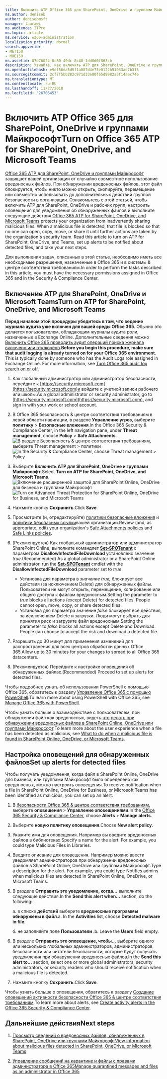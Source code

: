 ```yaml
---
title: Включить ATP Office 365 для SharePoint, OneDrive и группами Майкрософт
ms.author: deniseb
author: denisebmsft
manager: laurawi
ms.audience: ITPro
ms.topic: article
ms.service: o365-administration
localization_priority: Normal
search.appverid:
- MET150
- MOE150
ms.assetid: 07e76024-0c80-40dc-8c48-1dd0d0f863cb
description: Узнайте, как включить ATP для SharePoint, OneDrive и групп, включая способ настройки оповещения об обнаруженных файлах.
ms.openlocfilehash: e9df56da5d5f1a087d4e75e0122b51933ae7b315
ms.sourcegitcommit: 2cf7f5bb282c971d33e00f65d9982a3f14aec74e
ms.translationtype: MT
ms.contentlocale: ru-RU
ms.lasthandoff: 11/27/2018
ms.locfileid: "26706453"
---
```

# <a name="turn-on-office-365-atp-for-sharepoint-onedrive-and-microsoft-teams"></a><span data-ttu-id="ed2cb-103">Включить ATP Office 365 для SharePoint, OneDrive и группами Майкрософт</span><span class="sxs-lookup"><span data-stu-id="ed2cb-103">Turn on Office 365 ATP for SharePoint, OneDrive, and Microsoft Teams</span></span>

<span data-ttu-id="ed2cb-p101">[Office 365 ATP для SharePoint, OneDrive и группами Майкрософт](atp-for-spo-odb-and-teams.md) защищает вашей организации от случайно совместное использование вредоносных файлов. При обнаружении вредоносных файлов, этот файл блокируется, чтобы никто можно открыть, скопируйте, перемещение или совместно использовать до дополнительных действий группой безопасности в организации. Ознакомьтесь с этой статьей, чтобы включить ATP для SharePoint, OneDrive и рабочих групп, настроить оповещения для уведомления об обнаруженных файлов и выполните следующие действия.</span><span class="sxs-lookup"><span data-stu-id="ed2cb-p101">[Office 365 ATP for SharePoint, OneDrive, and Microsoft Teams](atp-for-spo-odb-and-teams.md) protects your organization from inadvertently sharing malicious files. When a malicious file is detected, that file is blocked so that no one can open, copy, move, or share it until further actions are taken by the organization's security team. Read this article to turn on ATP for SharePoint, OneDrive, and Teams, set up alerts to be notified about detected files, and take your next steps.</span></span> 
  
<span data-ttu-id="ed2cb-107">Для выполнения задач, описанных в этой статье, необходимо иметь все необходимые разрешения, назначенные в Office 365 и в системы &amp; центре соответствия требованиям.</span><span class="sxs-lookup"><span data-stu-id="ed2cb-107">In order to perform the tasks described in this article, you must have the necessary permissions assigned in Office 365 and in the Security &amp; Compliance Center.</span></span>
  
## <a name="turn-on-atp-for-sharepoint-onedrive-and-microsoft-teams"></a><span data-ttu-id="ed2cb-108">Включение ATP для SharePoint, OneDrive и Microsoft Teams</span><span class="sxs-lookup"><span data-stu-id="ed2cb-108">Turn on ATP for SharePoint, OneDrive, and Microsoft Teams</span></span>

 <span data-ttu-id="ed2cb-p102">**Перед началом этой процедуры убедитесь в том, что ведение журнала аудита уже включен для вашей среды Office 365**. Обычно это делается пользователем, обладающим журналы аудита роли, назначенные в Exchange Online. Дополнительные сведения можно [Включить Office 365 проводить аудит операций поиска журнала включено или отключено](turn-audit-log-search-on-or-off.md).</span><span class="sxs-lookup"><span data-stu-id="ed2cb-p102">**Before you begin this procedure, make sure that audit logging is already turned on for your Office 365 environment**. This is typically done by someone who has the Audit Logs role assigned in Exchange Online. For more information, see [Turn Office 365 audit log search on or off](turn-audit-log-search-on-or-off.md).</span></span>
  
1. <span data-ttu-id="ed2cb-112">Как глобальный администратор или администратор безопасности, перейдите к [https://security.microsoft.com](https://security.microsoft.com)и войдите с учетной записи рабочего или школы.</span><span class="sxs-lookup"><span data-stu-id="ed2cb-112">As a global administrator or security administrator, go to [https://security.microsoft.com](https://security.microsoft.com), and sign in with your work or school account.</span></span>
    
2. <span data-ttu-id="ed2cb-113">В Office 365 безопасность &amp; центре соответствия требованиям в левой области навигации, в разделе **Управление угроз**, выберите **политику** \> **Безопасные вложения**.</span><span class="sxs-lookup"><span data-stu-id="ed2cb-113">In the Office 365 Security &amp; Compliance Center, in the left navigation pane, under **Threat management**, choose **Policy** \> **Safe Attachments**.</span></span> <br/><span data-ttu-id="ed2cb-114">![В разделе Безопасность &amp; центре соответствия требованиям, выберите Threat management \> политики](media/08849c91-f043-4cd1-a55e-d440c86442f2.png)</span><span class="sxs-lookup"><span data-stu-id="ed2cb-114">![In the Security &amp; Compliance Center, choose Threat management \> Policy](media/08849c91-f043-4cd1-a55e-d440c86442f2.png)</span></span>
  
3. <span data-ttu-id="ed2cb-115">Выберите **Включить ATP для SharePoint, OneDrive и группами Майкрософт**.</span><span class="sxs-lookup"><span data-stu-id="ed2cb-115">Select **Turn on ATP for SharePoint, OneDrive, and Microsoft Teams**.</span></span><br/><span data-ttu-id="ed2cb-116">![Включение расширенной защитой для SharePoint Online, OneDrive для бизнеса и группами Майкрософт](media/48cfaace-59cc-4e60-bf86-05ff6b99bdbf.png)</span><span class="sxs-lookup"><span data-stu-id="ed2cb-116">![Turn on Advanced Threat Protection for SharePoint Online, OneDrive for Business, and Microsoft Teams](media/48cfaace-59cc-4e60-bf86-05ff6b99bdbf.png)</span></span>
  
4. <span data-ttu-id="ed2cb-117">Нажмите кнопку **Сохранить**.</span><span class="sxs-lookup"><span data-stu-id="ed2cb-117">Click **Save**.</span></span>
    
5. <span data-ttu-id="ed2cb-118">Просмотрите (и, отредактируйте) [политики безопасные вложения](set-up-atp-safe-attachments-policies.md) и [политики безопасных ссылки](set-up-atp-safe-links-policies.md)вашей организации.</span><span class="sxs-lookup"><span data-stu-id="ed2cb-118">Review (and, as appropriate, edit) your organization's [Safe Attachments policies](set-up-atp-safe-attachments-policies.md) and [Safe Links policies](set-up-atp-safe-links-policies.md).</span></span>
    
6. <span data-ttu-id="ed2cb-119">(Рекомендуется) Как глобальный администратор или администратор SharePoint Online, выполните командлет **[Set-SPOTenant](https://docs.microsoft.com/powershell/module/sharepoint-online/Set-SPOTenant?view=sharepoint-ps)** с параметром **DisallowInfectedFileDownload** установлено значение *true*.</span><span class="sxs-lookup"><span data-stu-id="ed2cb-119">(Recommended) As a global administrator or a SharePoint Online administrator, run the **[Set-SPOTenant](https://docs.microsoft.com/powershell/module/sharepoint-online/Set-SPOTenant?view=sharepoint-ps)** cmdlet with the **DisallowInfectedFileDownload** parameter set to  *true*.</span></span> <br/>
      - <span data-ttu-id="ed2cb-p103">Установка для параметра в *значение true,* блокирует все действия (за исключением Delete) для обнаруженных файлы. Пользователи не могут открыть, перемещение, копирование или общего доступа к файлам вредоносным.</span><span class="sxs-lookup"><span data-stu-id="ed2cb-p103">Setting the parameter to *true* blocks all actions (except Delete) for detected files. People cannot open, move, copy, or share detected files.</span></span>
      - <span data-ttu-id="ed2cb-p104">Установка для параметра значение *false* блокирует все действия, за исключением Delete и загрузки. Люди могут выбрать для принятия риск и загрузите файл вредоносным.</span><span class="sxs-lookup"><span data-stu-id="ed2cb-p104">Setting the parameter to *false* blocks all actions except Delete and Download. People can choose to accept the risk and download a detected file.</span></span>  
   
7. <span data-ttu-id="ed2cb-124">Разрешить до 30 минут для применения изменений для распространения для всех центров обработки данных Office 365.</span><span class="sxs-lookup"><span data-stu-id="ed2cb-124">Allow up to 30 minutes for your changes to spread to all Office 365 datacenters.</span></span>
    
8. <span data-ttu-id="ed2cb-125">(Рекомендуется) Перейдите к настройке оповещения об обнаруженных файлах.</span><span class="sxs-lookup"><span data-stu-id="ed2cb-125">(Recommended) Proceed to set up alerts for detected files.</span></span>
    
<span data-ttu-id="ed2cb-126">Чтобы подробнее узнать об использовании PowerShell с помощью Office 365, обратитесь к разделу [Управление Office 365 с помощью PowerShell](https://docs.microsoft.com/office365/enterprise/powershell/manage-office-365-with-office-365-powershell).</span><span class="sxs-lookup"><span data-stu-id="ed2cb-126">To learn more about using PowerShell with Office 365, see [Manage Office 365 with PowerShell](https://docs.microsoft.com/office365/enterprise/powershell/manage-office-365-with-office-365-powershell).</span></span> 

<span data-ttu-id="ed2cb-127">Чтобы узнать больше о взаимодействие с пользователем, при обнаружении файл как вредоносных, видеть [что делать при обнаружении вредоносных файлов в SharePoint Online, OneDrive или группами Майкрософт](https://support.office.com/article/01e902ad-a903-4e0f-b093-1e1ac0c37ad2).</span><span class="sxs-lookup"><span data-stu-id="ed2cb-127">To learn more about the user experience when a file has been detected as malicious, see [What to do when a malicious file is found in SharePoint Online, OneDrive, or Microsoft Teams](https://support.office.com/article/01e902ad-a903-4e0f-b093-1e1ac0c37ad2).</span></span> 
  
## <a name="set-up-alerts-for-detected-files"></a><span data-ttu-id="ed2cb-128">Настройка оповещений для обнаруженных файлов</span><span class="sxs-lookup"><span data-stu-id="ed2cb-128">Set up alerts for detected files</span></span>

<span data-ttu-id="ed2cb-129">Чтобы получать уведомления, когда файл в SharePoint Online, OneDrive для бизнеса, или группами Майкрософт было определено как вредоносных, можно настроить оповещения.</span><span class="sxs-lookup"><span data-stu-id="ed2cb-129">To receive notification when a file in SharePoint Online, OneDrive for Business, or Microsoft Teams has been identified as malicious, you can set up an alert.</span></span>
  
1. <span data-ttu-id="ed2cb-130">В [безопасности Office 365 &amp; центре соответствия требованиям](https://security.microsoft.com), выберите **оповещения** \> **Управление оповещениями**.</span><span class="sxs-lookup"><span data-stu-id="ed2cb-130">In the [Office 365 Security &amp; Compliance Center](https://security.microsoft.com), choose **Alerts** \> **Manage alerts**.</span></span>
    
2. <span data-ttu-id="ed2cb-131">Выберите **новую политику оповещения**.</span><span class="sxs-lookup"><span data-stu-id="ed2cb-131">Choose **New alert policy**.</span></span>
    
3. <span data-ttu-id="ed2cb-p105">Укажите имя для оповещения. Например вы введите вредоносных файлов в библиотеках.</span><span class="sxs-lookup"><span data-stu-id="ed2cb-p105">Specify a name for the alert. For example, you could type Malicious Files in Libraries.</span></span>
    
4. <span data-ttu-id="ed2cb-p106">Введите описание для оповещения. Например можно ввести уведомляет администраторов при обнаружении вредоносных файлов в SharePoint Online, OneDrive или группами Майкрософт.</span><span class="sxs-lookup"><span data-stu-id="ed2cb-p106">Type a description for the alert. For example, you could type Notifies admins when malicious files are detected in SharePoint Online, OneDrive, or Microsoft Teams.</span></span>
    
5. <span data-ttu-id="ed2cb-136">В разделе **Отправить это уведомление, когда...** выполните следующие действия.</span><span class="sxs-lookup"><span data-stu-id="ed2cb-136">In the **Send this alert when...** section, do the following:</span></span> 
    
    <span data-ttu-id="ed2cb-p107">а. в списке **действий** выберите **вредоносные программы обнаружены в файл**.</span><span class="sxs-lookup"><span data-stu-id="ed2cb-p107">a. In the **Activities** list, choose **Detected malware in file**.</span></span>
    
    <span data-ttu-id="ed2cb-p108">б. не заполняйте поле **Пользователи** .</span><span class="sxs-lookup"><span data-stu-id="ed2cb-p108">b. Leave the **Users** field empty.</span></span> 
    
6. <span data-ttu-id="ed2cb-141">В разделе **Отправить это оповещение, чтобы...** выберите одного или нескольких глобальных администраторов, администраторов безопасности или читатели безопасности, которые будут получать уведомления при обнаружении вредоносных файлов.</span><span class="sxs-lookup"><span data-stu-id="ed2cb-141">In the **Send this alert to...** section, select one or more global administrators, security administrators, or security readers who should receive notification when a malicious file is detected.</span></span> 
    
7. <span data-ttu-id="ed2cb-142">Нажмите кнопку **Сохранить**.</span><span class="sxs-lookup"><span data-stu-id="ed2cb-142">Click **Save**.</span></span>
    
<span data-ttu-id="ed2cb-143">Чтобы узнать больше о оповещения, обратитесь к разделу [Создание оповещений активности безопасности Office 365 &amp; центре соответствия требованиям](create-activity-alerts.md).</span><span class="sxs-lookup"><span data-stu-id="ed2cb-143">To learn more about alerts, see [Create activity alerts in the Office 365 Security &amp; Compliance Center](create-activity-alerts.md).</span></span> 
  
## <a name="next-steps"></a><span data-ttu-id="ed2cb-144">Дальнейшие действия</span><span class="sxs-lookup"><span data-stu-id="ed2cb-144">Next steps</span></span>

1. [<span data-ttu-id="ed2cb-145">Просмотр сведений о вредоносных файлов, обнаруженных в SharePoint, OneDrive или группами Майкрософт</span><span class="sxs-lookup"><span data-stu-id="ed2cb-145">View information about malicious files detected in SharePoint, OneDrive, or Microsoft Teams</span></span>](malicious-files-detected-in-spo-odb-or-teams.md)
    
2. [<span data-ttu-id="ed2cb-146">Управление сообщений на карантине и файлы с правами администратора в Office 365</span><span class="sxs-lookup"><span data-stu-id="ed2cb-146">Manage quarantined messages and files as an administrator in Office 365</span></span>](manage-quarantined-messages-and-files.md)
    

  


